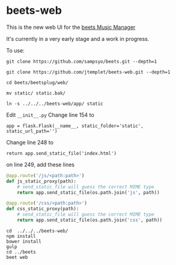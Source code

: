 # beets-web
This is the new web UI for the [beets Music Manager](https://github.com/sampsyo/beets)

It's currently in a very early stage and a work in progress.

To use:

```
git clone https://github.com/sampsyo/beets.git --depth=1
```

```
git clone https://github.com/jtemplet/beets-web.git --depth=1
```

```
cd beets/beetsplug/web/
```

```
mv static/ static.bak/
```

```
ln -s ../../../beets-web/app/ static
```

Edit `__init__.py`
Change line 154 to

```
app = flask.Flask(__name__, static_folder='static', static_url_path='')
```

Change line 248 to

```
return app.send_static_file('index.html')
```

on line 249, add these lines

```python
@app.route('/js/<path:path>')
def js_static_proxy(path):
    # send_static_file will guess the correct MIME type
    return app.send_static_file(os.path.join('js', path))

@app.route('/css/<path:path>')
def css_static_proxy(path):
    # send_static_file will guess the correct MIME type
    return app.send_static_file(os.path.join('css', path))
```

```
cd  ../../../beets-web/
npm install
bower install
gulp
cd ../beets
beet web
```

